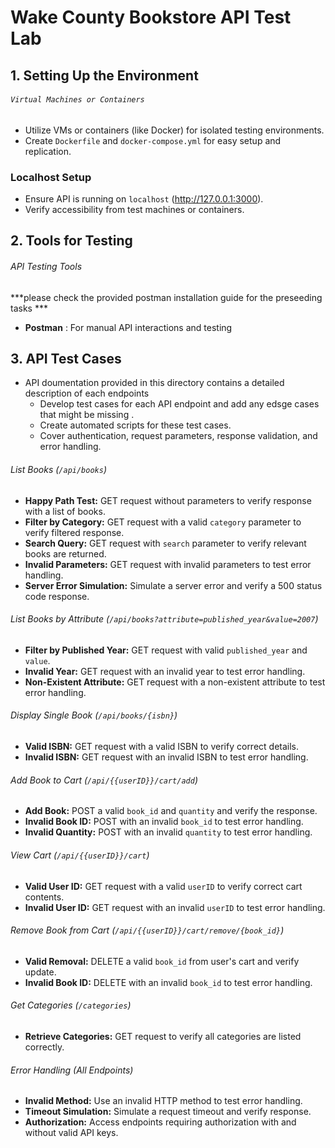 # Wake County Bookstore API Test Lab 

## 1. Setting Up the Environment

###### `Virtual Machines or Containers`

- Utilize VMs or containers (like Docker) for isolated testing environments.
- Create `Dockerfile` and `docker-compose.yml` for easy setup and replication.

### Localhost Setup

- Ensure API is running on `localhost` (<http://127.0.0.1:3000>).
- Verify accessibility from test machines or containers.

## 2. Tools for Testing

###### API Testing Tools
***please check the provided postman installation guide for the preseeding tasks ***

- **Postman** : For manual API interactions and testing 
  

## 3.  API Test Cases

- API doumentation provided in this directory contains a detailed description of each endpoints
  - Develop test cases for each API endpoint and add any edsge cases that might be missing .
  - Create automated scripts for these test cases.
  - Cover authentication, request parameters, response validation, and error handling.

###### List Books (`/api/books`)

- **Happy Path Test:** GET request without parameters to verify response with a list of books.
- **Filter by Category:** GET request with a valid `category` parameter to verify filtered response.
- **Search Query:** GET request with `search` parameter to verify relevant books are returned.
- **Invalid Parameters:** GET request with invalid parameters to test error handling.
- **Server Error Simulation:** Simulate a server error and verify a 500 status code response.

###### List Books by Attribute (`/api/books?attribute=published_year&value=2007`)

- **Filter by Published Year:** GET request with valid `published_year` and `value`.
- **Invalid Year:** GET request with an invalid year to test error handling.
- **Non-Existent Attribute:** GET request with a non-existent attribute to test error handling.

###### Display Single Book (`/api/books/{isbn}`)

- **Valid ISBN:** GET request with a valid ISBN to verify correct details.
- **Invalid ISBN:** GET request with an invalid ISBN to test error handling.

###### Add Book to Cart (`/api/{{userID}}/cart/add`)

- **Add Book:** POST a valid `book_id` and `quantity` and verify the response.
- **Invalid Book ID:** POST with an invalid `book_id` to test error handling.
- **Invalid Quantity:** POST with an invalid `quantity` to test error handling.

###### View Cart (`/api/{{userID}}/cart`)

- **Valid User ID:** GET request with a valid `userID` to verify correct cart contents.
- **Invalid User ID:** GET request with an invalid `userID` to test error handling.

###### Remove Book from Cart (`/api/{{userID}}/cart/remove/{book_id}`)

- **Valid Removal:** DELETE a valid `book_id` from user's cart and verify update.
- **Invalid Book ID:** DELETE with an invalid `book_id` to test error handling.

###### Get Categories (`/categories`)

- **Retrieve Categories:** GET request to verify all categories are listed correctly.


###### Error Handling (All Endpoints)

- **Invalid Method:** Use an invalid HTTP method to test error handling.
- **Timeout Simulation:** Simulate a request timeout and verify response.
- **Authorization:** Access endpoints requiring authorization with and without valid API keys.
